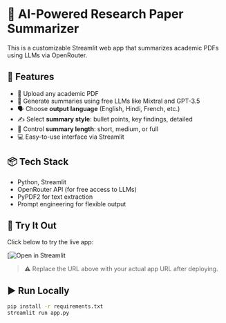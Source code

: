 # 🧠 AI-Powered Research Paper Summarizer

This is a customizable Streamlit web app that summarizes academic PDFs using LLMs via OpenRouter.

## 🚀 Features

- 📄 Upload any academic PDF
- 🧠 Generate summaries using free LLMs like Mixtral and GPT-3.5
- 🗣️ Choose **output language** (English, Hindi, French, etc.)
- ✍️ Select **summary style**: bullet points, key findings, detailed
- 📏 Control **summary length**: short, medium, or full
- 💻 Easy-to-use interface via Streamlit

## 📦 Tech Stack

- Python, Streamlit
- OpenRouter API (for free access to LLMs)
- PyPDF2 for text extraction
- Prompt engineering for flexible output

## 🧪 Try It Out

Click below to try the live app:

[![Open in Streamlit]([[https://yourname-ai-pdf-summarizer.streamlit.app](http://localhost:8501/)](https://ai-pdf-summarizer-yh9iuefpvoljvc9c6pwefm.streamlit.app/))

> ⚠️ Replace the URL above with your actual app URL after deploying.

## ▶️ Run Locally

```bash
pip install -r requirements.txt
streamlit run app.py

